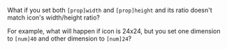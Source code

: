 What if you set both `[prop]width` and `[prop]height` and its ratio doesn't match icon's width/height ratio?

For example, what will happen if icon is 24x24, but you set one dimension to `[num]40` and other dimension to `[num]24`?
